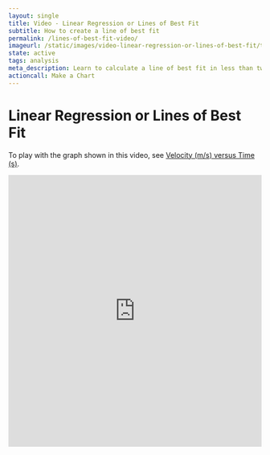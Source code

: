 ```yaml
---
layout: single
title: Video - Linear Regression or Lines of Best Fit
subtitle: How to create a line of best fit
permalink: /lines-of-best-fit-video/
imageurl: /static/images/video-linear-regression-or-lines-of-best-fit/thum-video-linear-regression-or-lines-of-best-fit.png
state: active
tags: analysis
meta_description: Learn to calculate a line of best fit in less than two minutes. Plotly is the easiest and fastest way to make and share graphs online.
actioncall: Make a Chart
---
```


# Linear Regression or Lines of Best Fit

To play with the graph shown in this video, see [Velocity (m/s) versus Time (s)](https://plot.ly/37/~cimar/).

<iframe src="https://www.youtube.com/embed/k5DXRSAf20c" width="100%" height="540" frameborder="0" webkitallowfullscreen mozallowfullscreen allowfullscreen></iframe>
